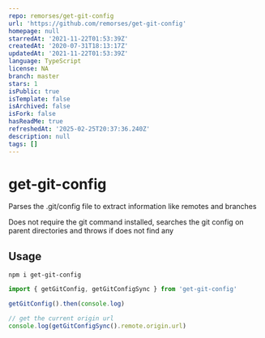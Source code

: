 ```yaml
---
repo: remorses/get-git-config
url: 'https://github.com/remorses/get-git-config'
homepage: null
starredAt: '2021-11-22T01:53:39Z'
createdAt: '2020-07-31T18:13:17Z'
updatedAt: '2021-11-22T01:53:39Z'
language: TypeScript
license: NA
branch: master
stars: 1
isPublic: true
isTemplate: false
isArchived: false
isFork: false
hasReadMe: true
refreshedAt: '2025-02-25T20:37:36.240Z'
description: null
tags: []
---
```


# get-git-config

Parses the .git/config file to extract information like remotes and branches

Does not require the git command installed, searches the git config on parent directories and throws if does not find any

## Usage

```
npm i get-git-config
```

```js
import { getGitConfig, getGitConfigSync } from 'get-git-config'

getGitConfig().then(console.log)

// get the current origin url
console.log(getGitConfigSync().remote.origin.url)
```
